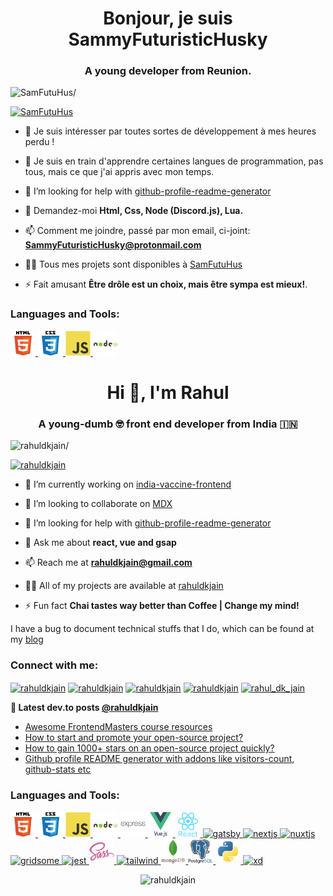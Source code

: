 <h1 align="center">Bonjour, je suis SammyFuturisticHusky</h1>

<h3 align="center">A young developer from Reunion.</h3>
<p align="left"> <img src=https://komarev.com/ghpvc/?username=SamFutuHus alt=SamFutuHus/> </p>

<p align="left"> <a href="https://twitter.com/SamFutuHus" target="blank"><img src="https://img.shields.io/twitter/follow/rahuldkjain?logo=twitter&style=for-the-badge" alt="SamFutuHus" /></a> </p>


- 🔭 Je suis intéresser par toutes sortes de développement à mes heures perdu !

- 🌱 Je suis en train d'apprendre certaines langues de programmation, pas tous, mais ce que j'ai appris avec mon temps.

- 🤔 I’m looking for help with [github-profile-readme-generator](https://github.com/rahuldkjain/github-profile-readme-generator)

- 💬 Demandez-moi **Html, Css, Node (Discord.js), Lua.**

- 📫 Comment me joindre, passé par mon email, ci-joint: **SammyFuturisticHusky@protonmail.com**

- 👨‍💻 Tous mes projets sont disponibles à [SamFutuHus](https://rahuldkjain.github.io)

- ⚡ Fait amusant **Être drôle est un choix, mais être sympa est mieux!**.


<!-- BLOG-POST-LIST:END -->

<h3 align="left">Languages and Tools:</h3>
<p align="left">
    <a href="https://www.w3.org/html/" target="_blank"> <img src="https://raw.githubusercontent.com/devicons/devicon/master/icons/html5/html5-original-wordmark.svg" alt="html5" width="40" height="40"/> </a>
    <a href="https://www.w3schools.com/css/" target="_blank"> <img src="https://raw.githubusercontent.com/devicons/devicon/master/icons/css3/css3-original-wordmark.svg" alt="css3" width="40" height="40"/> </a>
    <a href="https://developer.mozilla.org/en-US/docs/Web/JavaScript" target="_blank"> <img src="https://raw.githubusercontent.com/devicons/devicon/master/icons/javascript/javascript-original.svg" alt="javascript" width="40" height="40"/> </a>
      <a href="https://nodejs.org" target="_blank"> <img src="https://raw.githubusercontent.com/devicons/devicon/master/icons/nodejs/nodejs-original-wordmark.svg" alt="nodejs" width="40" height="40"/> </a>
    </p>
    
<!---
SamFutuHus/SamFutuHus is a ✨ special ✨ repository because its `README.md` (this file) appears on your GitHub profile.
You can click the Preview link to take a look at your changes.
--->

<h1 align="center">Hi 👋, I'm Rahul</h1>

<h3 align="center">A young-dumb 🤓 front end developer from India 🇮🇳</h3>
<p align="left"> <img src=https://komarev.com/ghpvc/?username=rahuldkjain alt=rahuldkjain/> </p>

<p align="left"> <a href="https://twitter.com/rahuldkjain" target="blank"><img src="https://img.shields.io/twitter/follow/rahuldkjain?logo=twitter&style=for-the-badge" alt="rahuldkjain" /></a> </p>


- 🔭 I’m currently working on [india-vaccine-frontend](https://github.com/IndiaVaccineIN/india-vaccine-frontend)

- 👯 I’m looking to collaborate on [MDX](https://github.com/mdx-js/mdx)

- 🤔 I’m looking for help with [github-profile-readme-generator](https://github.com/rahuldkjain/github-profile-readme-generator)

- 💬 Ask me about **react, vue and gsap**

- 📫 Reach me at **rahuldkjain@gmail.com**

- 👨‍💻 All of my projects are available at [rahuldkjain](https://rahuldkjain.github.io)

- ⚡ Fun fact **Chai tastes way better than Coffee | Change my mind!**

I have a bug to document technical stuffs that I do, which can be found at my [blog](https://rahuldkjain.github.io/blog)

<h3 align="left">Connect with me:</h3>
<p align="left">
<a href="https://codepen.io/rahuldkjain" target="blank"><img align="center" src="https://cdn.jsdelivr.net/npm/simple-icons@3.0.1/icons/codepen.svg" alt="rahuldkjain" height="30" width="40" /></a>
<a href="https://dev.to/rahuldkjain" target="blank"><img align="center" src="https://cdn.jsdelivr.net/npm/simple-icons@3.0.1/icons/dev-dot-to.svg" alt="rahuldkjain" height="30" width="40" /></a>
<a href="https://twitter.com/rahuldkjain" target="blank"><img align="center" src="https://cdn.jsdelivr.net/npm/simple-icons@3.0.1/icons/twitter.svg" alt="rahuldkjain" height="30" width="40" /></a>
<a href="https://linkedin.com/in/rahuldkjain" target="blank"><img align="center" src="https://cdn.jsdelivr.net/npm/simple-icons@3.0.1/icons/linkedin.svg" alt="rahuldkjain" height="30" width="40" /></a>
<a href="https://instagram.com/rahul_dk_jain" target="blank"><img align="center" src="https://cdn.jsdelivr.net/npm/simple-icons@3.0.1/icons/instagram.svg" alt="rahul_dk_jain" height="30" width="40" /></a>
</p>

**📕 Latest dev.to posts [@rahuldkjain](https://dev.to/rahuldkjain)**
<!-- BLOG-POST-LIST:START -->
- [Awesome FrontendMasters course resources](https://dev.to/rahuldkjain/awesome-frontendmasters-course-resources-1gj2)
- [How to start and promote your open-source project?](https://dev.to/rahuldkjain/how-to-start-and-promote-your-open-source-project-3ebp)
- [How to gain 1000+ stars on an open-source project quickly?](https://dev.to/rahuldkjain/how-my-project-repo-reached-200-stars-in-less-than-36-hours-on-github-2l15)
- [Github profile README generator with addons like visitors-count, github-stats etc](https://dev.to/rahuldkjain/github-profile-readme-generator-with-addons-like-visitors-count-github-stats-etc-44bg)
<!-- BLOG-POST-LIST:END -->

<h3 align="left">Languages and Tools:</h3>
<p align="left">
    <a href="https://www.w3.org/html/" target="_blank"> <img src="https://raw.githubusercontent.com/devicons/devicon/master/icons/html5/html5-original-wordmark.svg" alt="html5" width="40" height="40"/> </a>
    <a href="https://www.w3schools.com/css/" target="_blank"> <img src="https://raw.githubusercontent.com/devicons/devicon/master/icons/css3/css3-original-wordmark.svg" alt="css3" width="40" height="40"/> </a>
    <a href="https://developer.mozilla.org/en-US/docs/Web/JavaScript" target="_blank"> <img src="https://raw.githubusercontent.com/devicons/devicon/master/icons/javascript/javascript-original.svg" alt="javascript" width="40" height="40"/> </a>
      <a href="https://nodejs.org" target="_blank"> <img src="https://raw.githubusercontent.com/devicons/devicon/master/icons/nodejs/nodejs-original-wordmark.svg" alt="nodejs" width="40" height="40"/> </a>
    <a href="https://expressjs.com" target="_blank"> <img src="https://raw.githubusercontent.com/devicons/devicon/master/icons/express/express-original-wordmark.svg" alt="express" width="40" height="40"/> </a>
      <a href="https://vuejs.org/" target="_blank"> <img src="https://raw.githubusercontent.com/devicons/devicon/master/icons/vuejs/vuejs-original-wordmark.svg" alt="vuejs" width="40" height="40"/> </a>
      <a href="https://reactjs.org/" target="_blank"> <img src="https://raw.githubusercontent.com/devicons/devicon/master/icons/react/react-original-wordmark.svg" alt="react" width="40" height="40"/> </a>
  <a href="https://www.gatsbyjs.com/" target="_blank"> <img src="https://www.vectorlogo.zone/logos/gatsbyjs/gatsbyjs-icon.svg" alt="gatsby" width="40" height="40"/> </a>
    <a href="https://nextjs.org/" target="_blank"> <img src="https://cdn.worldvectorlogo.com/logos/nextjs-3.svg" alt="nextjs" width="40" height="40"/> </a>
    <a href="https://nuxtjs.org/" target="_blank"> <img src="https://www.vectorlogo.zone/logos/nuxtjs/nuxtjs-icon.svg" alt="nuxtjs" width="40" height="40"/> </a> 
  <a href="https://gridsome.org/" target="_blank"> <img src="https://www.vectorlogo.zone/logos/gridsome/gridsome-icon.svg" alt="gridsome" width="40" height="40"/</a>
    <a href="https://jestjs.io" target="_blank"> <img src="https://www.vectorlogo.zone/logos/jestjsio/jestjsio-icon.svg" alt="jest" width="40" height="40"/> </a>
      <a href="https://sass-lang.com" target="_blank"> <img src="https://raw.githubusercontent.com/devicons/devicon/master/icons/sass/sass-original.svg" alt="sass" width="40" height="40"/> </a>
    <a href="https://tailwindcss.com/" target="_blank"> <img src="https://www.vectorlogo.zone/logos/tailwindcss/tailwindcss-icon.svg" alt="tailwind" width="40" height="40"/> </a>
    <a href="https://www.mongodb.com/" target="_blank"> <img src="https://raw.githubusercontent.com/devicons/devicon/master/icons/mongodb/mongodb-original-wordmark.svg" alt="mongodb" width="40" height="40"/> </a>
    <a href="https://www.postgresql.org" target="_blank"> <img src="https://raw.githubusercontent.com/devicons/devicon/master/icons/postgresql/postgresql-original-wordmark.svg" alt="postgresql" width="40" height="40"/> </a>
    <a href="https://www.python.org" target="_blank"> <img src="https://raw.githubusercontent.com/devicons/devicon/master/icons/python/python-original.svg" alt="python" width="40" height="40"/> </a>
    <a href="https://www.adobe.com/products/xd.html" target="_blank"> <img src="https://cdn.worldvectorlogo.com/logos/adobe-xd.svg" alt="xd" width="40" height="40"/> </a> 
    </p>


<p align="center"> <img src=https://github-readme-stats.vercel.app/api?username=rahuldkjain&show_icons=true alt=rahuldkjain /> </p>
